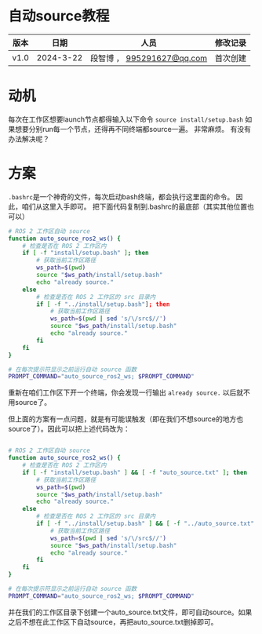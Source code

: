 # 自动source教程
| 版本 | 日期       | 人员                     | 修改记录                                                     |
| ---- | ---------- | ---------------------- | ------------------------------------------------------------ |
| v1.0 | 2024-3-22 | 段智博 ， 995291627@qq.com |  首次创建        |

# 动机
每次在工作区想要launch节点都得输入以下命令
```source install/setup.bash```
如果想要分别run每一个节点，还得再不同终端都source一遍。
非常麻烦。
有没有办法解决呢？
# 方案
```.bashrc```是一个神奇的文件，每次启动bash终端，都会执行这里面的命令。
因此，咱们从这里入手即可。
把下面代码复制到.bashrc的最底部（其实其他位置也可以）
```bash
# ROS 2 工作区自动 source
function auto_source_ros2_ws() {
    # 检查是否在 ROS 2 工作区内
    if [ -f "install/setup.bash" ]; then
        # 获取当前工作区路径
        ws_path=$(pwd)
        source "$ws_path/install/setup.bash"
        echo "already source." 
    else
        # 检查是否在 ROS 2 工作区的 src 目录内
        if [ -f "../install/setup.bash"]; then
            # 获取当前工作区路径
            ws_path=$(pwd | sed 's/\/src$//')
            source "$ws_path/install/setup.bash"
            echo "already source."
        fi
    fi
}

# 在每次提示符显示之前运行自动 source 函数
PROMPT_COMMAND="auto_source_ros2_ws; $PROMPT_COMMAND"
```
重新在咱们工作区下开一个终端，你会发现一行输出
```already source.```
以后就不用source了。

但上面的方案有一点问题，就是有可能误触发（即在我们不想source的地方也source了）。因此可以把上述代码改为：
```bash

# ROS 2 工作区自动 source
function auto_source_ros2_ws() {
    # 检查是否在 ROS 2 工作区内
    if [ -f "install/setup.bash" ] && [ -f "auto_source.txt" ]; then
        # 获取当前工作区路径
        ws_path=$(pwd)
        source "$ws_path/install/setup.bash"
        echo "already source." 
    else
        # 检查是否在 ROS 2 工作区的 src 目录内
        if [ -f "../install/setup.bash" ] && [ -f "../auto_source.txt" ]; then
            # 获取当前工作区路径
            ws_path=$(pwd | sed 's/\/src$//')
            source "$ws_path/install/setup.bash"
            echo "already source."
        fi
    fi
}

# 在每次提示符显示之前运行自动 source 函数
PROMPT_COMMAND="auto_source_ros2_ws; $PROMPT_COMMAND"
```
并在我们的工作区目录下创建一个auto_source.txt文件，即可自动source。如果之后不想在此工作区下自动source，再把auto_source.txt删掉即可。